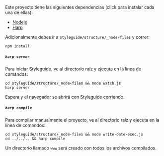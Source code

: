 Este proyecto tiene las siguientes dependencias (click para instalar cada una de ellas):

- <a href="http://nodejs.org" target="_blank">Nodejs</a>
- <a href="http://harpjs.com" target="_blank">Harp</a>

Adicionalmente debes ir a `styleguide/structure/_node-files` y correr:
```
npm install
```

##### `harp server`
Para iniciar Styleguide, ve al directorio raíz y ejecuta en la línea de comandos:
```
cd styleguide/structure/_node-files && node watch.js
harp server
```
Espera y el navegador se abrirá con Styleguide corriendo.


##### `harp compile`
Para compilar manualmente el proyecto, ve al directorio raíz y ejecuta en la línea de comandos:
```
cd styleguide/structure/_node-files && node write-date-exec.js
cd ../../.. && harp compile
```
Un directorio llamado `www` será creado con todos los archivos compilados.

